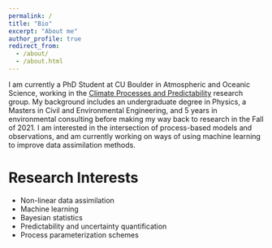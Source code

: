 ```yaml
---
permalink: /
title: "Bio"
excerpt: "About me"
author_profile: true
redirect_from: 
  - /about/
  - /about.html
---
```


I am currently a PhD Student at CU Boulder in Atmospheric and Oceanic Science, working in the [Climate Processes and Predictability](https://sites.google.com/site/aneeshcs/Home?authuser=0) research group. My background includes an undergraduate degree in Physics, a Masters in Civil and Environmental Engineering, and 5 years in environmental consulting before making my way back to research in the Fall of 2021. I am interested in the intersection of process-based models and observations, and am currently working on ways of using machine learning to improve data assimilation methods.

# Research Interests
* Non-linear data assimilation
* Machine learning
* Bayesian statistics
* Predictability and uncertainty quantification
* Process parameterization schemes